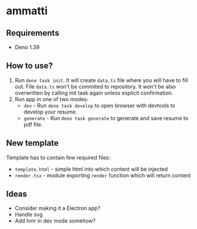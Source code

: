 # ammatti

## Requirements

- Deno 1.39

## How to use?

1. Run `deno task init`. It will create `data.ts` file where you will have to fill out. File `data.ts` won't be commited
   to repository. It won't be also overwritten by calling init task again unless explicit confirmation.
2. Run app in one of two modes:
   - `dev` - Run `deno task develop` to open browser with devtools to develop your resume.
   - `generate` - Run `deno task generate` to generate and save resume to pdf file.

## New template

Template has to contain few required files:

- `template.html` - simple html into which content will be injected
- `render.tsx` - module exporting `render` function which will return content

## Ideas

- Consider making it a Electron app?
- Handle svg
- Add hmr in dev mode somehow?
